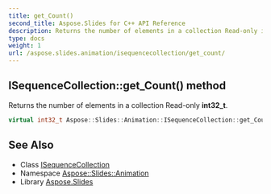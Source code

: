 ```yaml
---
title: get_Count()
second_title: Aspose.Slides for C++ API Reference
description: Returns the number of elements in a collection Read-only int32_t.
type: docs
weight: 1
url: /aspose.slides.animation/isequencecollection/get_count/
---
```

## ISequenceCollection::get_Count() method


Returns the number of elements in a collection Read-only **int32_t**.

```cpp
virtual int32_t Aspose::Slides::Animation::ISequenceCollection::get_Count()=0
```

## See Also

* Class [ISequenceCollection](../)
* Namespace [Aspose::Slides::Animation](../../)
* Library [Aspose.Slides](../../../)